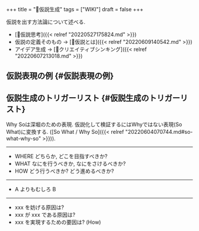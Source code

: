 +++
title = "📝仮説生成"
tags = ["WIKI"]
draft = false
+++

仮説を出す方法論について述べる.

-   [📝仮説思考]({{< relref "20220527175824.md" >}})
-   仮説の定義そのもの -> [📝仮説とは]({{< relref "20220609140542.md" >}})
-   アイデア生成 -> [📝クリエイティブシンキング]({{< relref "20220607213018.md" >}})


## 仮説表現の例 {#仮説表現の例}


## 仮説生成のトリガーリスト {#仮説生成のトリガーリスト}

Why Soは深堀のための表現. 仮説化して検証するにはWhyではない表現(So What)に変換する. ([So What / Why So]({{< relref "20220604070744.md#so-what-why-so" >}})).

---

-   WHERE どちらか, どこを目指すべきか?
-   WHAT なにを行うべきか, なにをさけるべきか?
-   HOW どう行うべきか? どう進めるべきか?

---

-   A よりもむしろ B

---

-   xxx を妨げる原因は?
-   xxx が xxx である原因は?
-   xxx を実現するための要因は? (How)
